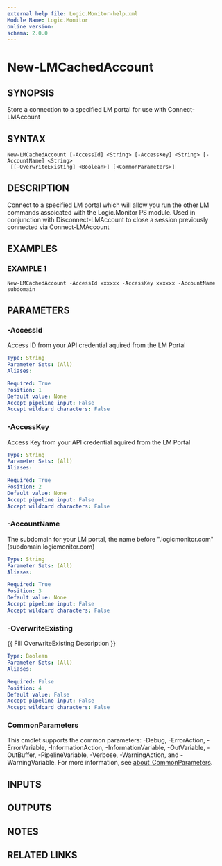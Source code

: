 ```yaml
---
external help file: Logic.Monitor-help.xml
Module Name: Logic.Monitor
online version:
schema: 2.0.0
---
```


# New-LMCachedAccount

## SYNOPSIS
Store a connection to a specified LM portal for use with Connect-LMAccount

## SYNTAX

```
New-LMCachedAccount [-AccessId] <String> [-AccessKey] <String> [-AccountName] <String>
 [[-OverwriteExisting] <Boolean>] [<CommonParameters>]
```

## DESCRIPTION
Connect to a specified LM portal which will allow you run the other LM commands assoicated with the Logic.Monitor PS module.
Used in conjunction with Disconnect-LMAccount to close a session previously connected via Connect-LMAccount

## EXAMPLES

### EXAMPLE 1
```
New-LMCachedAccount -AccessId xxxxxx -AccessKey xxxxxx -AccountName subdomain
```

## PARAMETERS

### -AccessId
Access ID from your API credential aquired from the LM Portal

```yaml
Type: String
Parameter Sets: (All)
Aliases:

Required: True
Position: 1
Default value: None
Accept pipeline input: False
Accept wildcard characters: False
```

### -AccessKey
Access Key from your API credential aquired from the LM Portal

```yaml
Type: String
Parameter Sets: (All)
Aliases:

Required: True
Position: 2
Default value: None
Accept pipeline input: False
Accept wildcard characters: False
```

### -AccountName
The subdomain for your LM portal, the name before ".logicmonitor.com" (subdomain.logicmonitor.com)

```yaml
Type: String
Parameter Sets: (All)
Aliases:

Required: True
Position: 3
Default value: None
Accept pipeline input: False
Accept wildcard characters: False
```

### -OverwriteExisting
{{ Fill OverwriteExisting Description }}

```yaml
Type: Boolean
Parameter Sets: (All)
Aliases:

Required: False
Position: 4
Default value: False
Accept pipeline input: False
Accept wildcard characters: False
```

### CommonParameters
This cmdlet supports the common parameters: -Debug, -ErrorAction, -ErrorVariable, -InformationAction, -InformationVariable, -OutVariable, -OutBuffer, -PipelineVariable, -Verbose, -WarningAction, and -WarningVariable. For more information, see [about_CommonParameters](http://go.microsoft.com/fwlink/?LinkID=113216).

## INPUTS

## OUTPUTS

## NOTES

## RELATED LINKS
